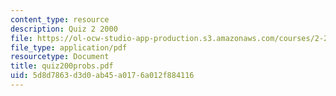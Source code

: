 ```yaml
---
content_type: resource
description: Quiz 2 2000
file: https://ol-ocw-studio-app-production.s3.amazonaws.com/courses/2-24-ocean-wave-interaction-with-ships-and-offshore-energy-systems-13-022-spring-2002/5d8d7863d3d0ab45a0176a012f884116_quiz200probs.pdf
file_type: application/pdf
resourcetype: Document
title: quiz200probs.pdf
uid: 5d8d7863-d3d0-ab45-a017-6a012f884116
---
```


